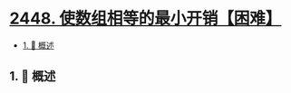 # [2448. 使数组相等的最小开销【困难】](https://github.com/tnotesjs/TNotes.leetcode/tree/main/notes/2448.%20%E4%BD%BF%E6%95%B0%E7%BB%84%E7%9B%B8%E7%AD%89%E7%9A%84%E6%9C%80%E5%B0%8F%E5%BC%80%E9%94%80%E3%80%90%E5%9B%B0%E9%9A%BE%E3%80%91)

<!-- region:toc -->

- [1. 📝 概述](#1--概述)

<!-- endregion:toc -->

## 1. 📝 概述
